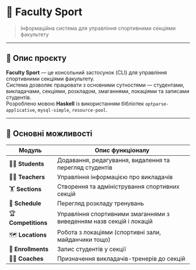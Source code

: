# 🏫 Faculty Sport  
> Інформаційна система для управління спортивними секціями факультету
> 
---

## 📘 Опис проєкту

**Faculty Sport** — це консольний застосунок (CLI) для управління спортивними секціями факультету.  
Система дозволяє працювати з основними сутностями — студентами, викладачами, секціями, розкладом, змаганнями, локаціями та записами студентів.  
Розроблено мовою **Haskell** із використанням бібліотек `optparse-applicative`, `mysql-simple`, `resource-pool`.

---

## 🚀 Основні можливості

| Модуль | Опис функціоналу |
|--------|------------------|
| 👨‍🎓 **Students** | Додавання, редагування, видалення та перегляд студентів |
| 👩‍🏫 **Teachers** | Управління інформацією про викладачів |
| 🏋️ **Sections** | Створення та адміністрування спортивних секцій |
| 📅 **Schedule** | Перегляд розкладу тренувань |
| 🏆 **Competitions** | Управління спортивними змаганнями з виведенням назв секцій і локацій |
| 🗺️ **Locations** | Робота з локаціями (спортивні зали, майданчики тощо) |
| 📝 **Enrollments** | Запис студентів у секції |
| 🧑‍💼 **Coaches** | Призначення викладачів-тренерів до секцій |
